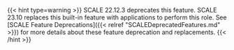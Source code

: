 ---
---

{{< hint type=warning >}}
SCALE 22.12.3 deprecates this feature.
SCALE 23.10 replaces this built-in feature with applications to perform this role.
See [SCALE Feature Deprecations]({{< relref "SCALEDeprecatedFeatures.md" >}}) for more details about these feature deprecation and replacements.
{{< /hint >}}